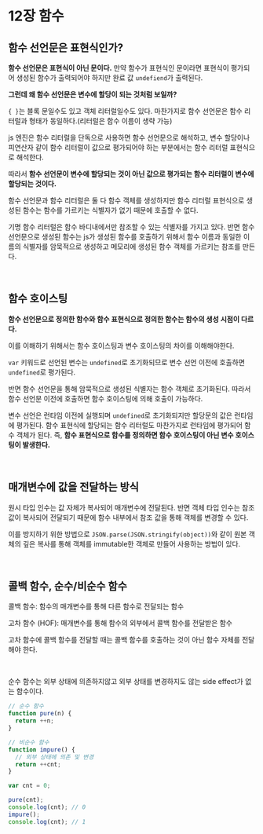 # 12장 함수

## 함수 선언문은 표현식인가?

**함수 선언문은 표현식이 아닌 문이다.** 만약 함수가 표현식인 문이라면 표현식이 평가되어 생성된 함수가 출력되어야 하지만 완료 값 `undefiend`가 출력된다.

**그런데 왜 함수 선언문은 변수에 할당이 되는 것처럼 보일까?**

`{ }`는 블록 문일수도 있고 객체 리터럴일수도 있다. 마찬가지로 함수 선언문은 함수 리터럴과 형태가 동일하다.(리터럴은 함수 이름이 생략 가능)

js 엔진은 함수 리터럴을 단독으로 사용하면 함수 선언문으로 해석하고, 변수 할당이나 피연산자 같이 함수 리터럴이 값으로 평가되어야 하는 부분에서는 함수 리터럴 표현식으로 해석한다.

따라서 **함수 선언문이 변수에 할당되는 것이 아닌 값으로 평가되는 함수 리터럴이 변수에 할당되는 것이다.**

함수 선언문과 함수 리터럴은 둘 다 함수 객체를 생성하지만 함수 리터럴 표현식으로 생성된 함수는 함수를 가르키는 식별자가 없기 때문에 호출할 수 없다.

기명 함수 리터럴은 함수 바디내에서만 참조할 수 있는 식별자를 가지고 있다. 반면 함수 선언문으로 생성된 함수는 js가 생성된 함수를 호출하기 위해서 함수 이름과 동일한 이름의 식별자를 암묵적으로 생성하고 메모리에 생성된 함수 객체를 가르키는 참조를 만든다.

<br>

## 함수 호이스팅

**함수 선언문으로 정의한 함수와 함수 표현식으로 정의한 함수는 함수의 생성 시점이 다르다.**

이를 이해하기 위해서는 함수 호이스팅과 변수 호이스팅의 차이를 이해해야한다.

`var` 키워드로 선언된 변수는 `undefined`로 초기화되므로 변수 선언 이전에 호출하면 `undefined`로 평가된다.

반면 함수 선언문을 통해 암묵적으로 생성된 식별자는 함수 객체로 초기화된다. 따라서 함수 선언문 이전에 호출하면 함수 호이스팅에 의해 호출이 가능하다.

변수 선언은 런타임 이전에 실행되며 `undefined`로 초기화되지만 할당문의 값은 런타임에 평가된다. 함수 표현식에 할당되는 함수 리터럴도 마찬가지로 런타임에 평가되어 함수 객체가 된다. 즉, **함수 표현식으로 함수를 정의하면 함수 호이스팅이 아닌 변수 호이스팅이 발생한다.**

<br>

## 매개변수에 값을 전달하는 방식

원시 타입 인수는 값 자체가 복사되어 매개변수에 전달된다. 반면 객체 타입 인수는 참조 값이 복사되어 전달되기 때문에 함수 내부에서 참조 값을 통해 객체를 변경할 수 있다.

이를 방지하기 위한 방법으로 `JSON.parse(JSON.stringify(object))`와 같이 원본 객체의 깊은 복사를 통해 객체를 immutable한 객체로 만들어 사용하는 방법이 있다.

<br>

## 콜백 함수, 순수/비순수 함수

콜백 함수: 함수의 매개변수를 통해 다른 함수로 전달되는 함수

고차 함수 (HOF): 매개변수를 통해 함수의 외부에서 콜백 함수를 전달받은 함수

고차 함수에 콜백 함수를 전달할 때는 콜백 함수를 호출하는 것이 아닌 함수 자체를 전달해야 한다.

<br>

순수 함수는 외부 상태에 의존하지않고 외부 상태를 변경하지도 않는 side effect가 없는 함수이다.

```js
// 순수 함수
function pure(n) {
  return ++n;
}

// 비순수 함수
function impure() {
  // 외부 상태에 의존 및 변경
  return ++cnt;
}

var cnt = 0;

pure(cnt);
console.log(cnt); // 0
impure();
console.log(cnt); // 1
```
